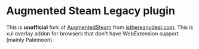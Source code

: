 # Augmented Steam Legacy plugin
This is **unofficial** fork of [AugmentedSteam](https://github.com/tfedor/AugmentedSteam) from [isthereanydeal.com](https://es.isthereanydeal.com/). This is xul overlay addon for browsers that don't have WebExtension support (mainly Palemoon).
